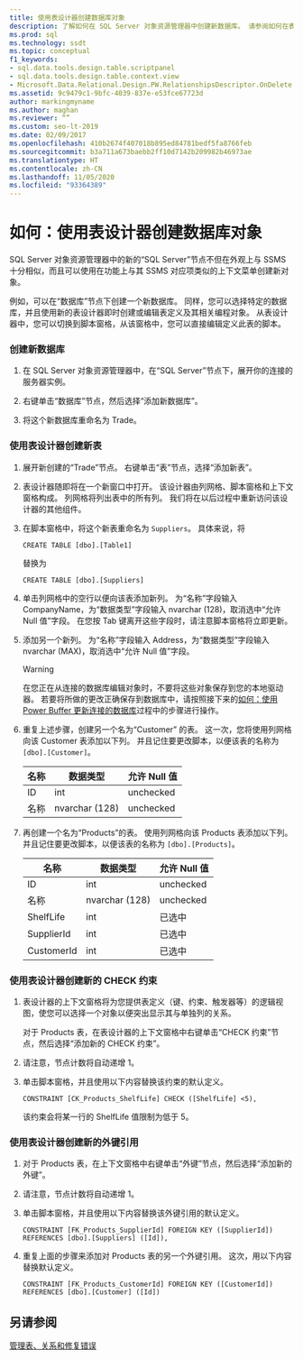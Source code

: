 ```yaml
---
title: 使用表设计器创建数据库对象
description: 了解如何在 SQL Server 对象资源管理器中创建新数据库。 请参阅如何在表设计器中创建新的表、约束和外键引用。
ms.prod: sql
ms.technology: ssdt
ms.topic: conceptual
f1_keywords:
- sql.data.tools.design.table.scriptpanel
- sql.data.tools.design.table.context.view
- Microsoft.Data.Relational.Design.PW.RelationshipsDescriptor.OnDelete
ms.assetid: 9c9479c1-9bfc-4039-837e-e53fce67723d
author: markingmyname
ms.author: maghan
ms.reviewer: “”
ms.custom: seo-lt-2019
ms.date: 02/09/2017
ms.openlocfilehash: 410b2674f407018b895ed84781bedf5fa8766feb
ms.sourcegitcommit: b3a711a673baebb2ff10d7142b209982b46973ae
ms.translationtype: HT
ms.contentlocale: zh-CN
ms.lasthandoff: 11/05/2020
ms.locfileid: "93364389"
---
```

# <a name="how-to-create-database-objects-using-table-designer"></a>如何：使用表设计器创建数据库对象

SQL Server 对象资源管理器中的新的“SQL Server”节点不但在外观上与 SSMS 十分相似，而且可以使用在功能上与其 SSMS 对应项类似的上下文菜单创建新对象。  
  
例如，可以在“数据库”节点下创建一个新数据库。 同样，您可以选择特定的数据库，并且使用新的表设计器即时创建或编辑表定义及其相关编程对象。 从表设计器中，您可以切换到脚本窗格，从该窗格中，您可以直接编辑定义此表的脚本。  
  
### <a name="to-create-a-new-database"></a>创建新数据库  
  
1.  在 SQL Server 对象资源管理器中，在“SQL Server”节点下，展开你的连接的服务器实例。  
  
2.  右键单击“数据库”节点，然后选择“添加新数据库”。  
  
3.  将这个新数据库重命名为 Trade。  
  
### <a name="to-create-new-tables-using-the-table-designer"></a>使用表设计器创建新表  
  
1.  展开新创建的“Trade”节点。 右键单击“表”节点，选择“添加新表”。  
  
2.  表设计器随即将在一个新窗口中打开。 该设计器由列网格、脚本窗格和上下文窗格构成。 列网格将列出表中的所有列。 我们将在以后过程中重新访问该设计器的其他组件。  
  
3.  在脚本窗格中，将这个新表重命名为 `Suppliers`。 具体来说，将  
  
    ```  
    CREATE TABLE [dbo].[Table1]  
    ```  
  
    替换为  
  
    ```  
    CREATE TABLE [dbo].[Suppliers]  
    ```  
  
4.  单击列网格中的空行以便向该表添加新列。  为“名称”字段输入 CompanyName，为“数据类型”字段输入 nvarchar (128)，取消选中“允许 Null 值”字段。 在您按 Tab 键离开这些字段时，请注意脚本窗格将立即更新。  
  
5.  添加另一个新列。 为“名称”字段输入 Address，为“数据类型”字段输入 nvarchar (MAX)，取消选中“允许 Null 值”字段。  
  
    > [!WARNING]  
    > 在您正在从连接的数据库编辑对象时，不要将这些对象保存到您的本地驱动器。 若要将所做的更改正确保存到数据库中，请按照接下来的[如何：使用 Power Buffer 更新连接的数据库](../ssdt/how-to-update-a-connected-database-with-power-buffer.md)过程中的步骤进行操作。  
  
6.  重复上述步骤，创建另一个名为“Customer” 的表。 这一次，您将使用列网格向该 Customer 表添加以下列。 并且记住要更改脚本，以便该表的名称为 `[dbo].[Customer]`。  
  
    |名称|数据类型|**允许 Null 值**|  
    |--------|-------------|-------------------|  
    |ID|int|unchecked|  
    |名称|nvarchar (128)|unchecked|  
  
7.  再创建一个名为“Products”的表。 使用列网格向该 Products 表添加以下列。 并且记住要更改脚本，以便该表的名称为 `[dbo].[Products]`。  
  
    |名称|数据类型|**允许 Null 值**|  
    |--------|-------------|-------------------|  
    |ID|int|unchecked|  
    |名称|nvarchar (128)|unchecked|  
    |ShelfLife|int|已选中|  
    |SupplierId|int|已选中|  
    |CustomerId|int|已选中|  
  
### <a name="to-create-a-new-check-constraint-using-the-table-designer"></a>使用表设计器创建新的 CHECK 约束  
  
1.  表设计器的上下文窗格将为您提供表定义（键、约束、触发器等）的逻辑视图，使您可以选择一个对象以便突出显示其与单独列的关系。  
  
    对于 Products 表，在表设计器的上下文窗格中右键单击“CHECK 约束”节点，然后选择“添加新的 CHECK 约束”。  
  
2.  请注意，节点计数将自动递增 1。  
  
3.  单击脚本窗格，并且使用以下内容替换该约束的默认定义。  
  
    ```  
    CONSTRAINT [CK_Products_ShelfLife] CHECK ([ShelfLife] <5),  
    ```  
  
    该约束会将某一行的 ShelfLife 值限制为低于 5。  
  
### <a name="to-create-new-foreign-key-references-using-the-table-designer"></a>使用表设计器创建新的外键引用  
  
1.  对于 Products 表，在上下文窗格中右键单击“外键”节点，然后选择“添加新的外键”。  
  
2.  请注意，节点计数将自动递增 1。  
  
3.  单击脚本窗格，并且使用以下内容替换该外键引用的默认定义。  
  
    ```  
    CONSTRAINT [FK_Products_SupplierId] FOREIGN KEY ([SupplierId]) REFERENCES [dbo].[Suppliers] ([Id]),  
    ```  
  
4.  重复上面的步骤来添加对 Products 表的另一个外键引用。 这次，用以下内容替换默认定义。  
  
    ```  
    CONSTRAINT [FK_Products_CustomerId] FOREIGN KEY ([CustomerId]) REFERENCES [dbo].[Customer] ([Id])  
    ```  
  
## <a name="see-also"></a>另请参阅  
[管理表、关系和修复错误](../ssdt/manage-tables-relationships-and-fix-errors.md)  
  
